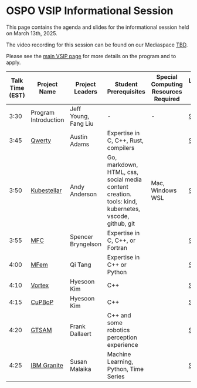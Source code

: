 # OSPO VSIP Informational Session

This page contains the agenda and slides for the informational session held on March 13th, 2025. 

The video recording for this session can be found on our Mediaspace [TBD]().

Please see the [main VSIP page](https://ospo.cc.gatech.edu/vsip-2025/) for more details on the program and to apply. 

| **Talk Time (EST)** | **Project Name**                                             | **Project Leaders**                 | **Student Prerequisites**                                    | **Special Computing Resources Required**                     | **Lightning Talk Slides** |
| ------------------- | ------------------------------------------------------------ | ----------------------------------- | ------------------------------------------------------------ | ------------------------------------------------------------ | ------------------------- |
| 3:30                | Program Introduction                                         | Jeff Young, Fang Liu                | -                                                            | -                                                            | [Slides]()                    |
| 3:45                | [Qwerty]( https://github.com/gt-tinker/qwerty)                                                          | Austin Adams                  |             Expertise in C, C++, Rust, compilers                                          |                                                               |               [Slides]()   
| 3:50                | [Kubestellar](https://kubestellar.io/infomercial) | Andy Anderson                       | Go, markdown, HTML, css, social media content creation. <br />tools: kind, kubernetes, vscode, github, git | Mac, Windows WSL                               | [Slides](https://github.com/gt-ospo/summer-internship-program/blob/a7b1b451bfb2a57894395ad6d66c4f956fccd7b6/2024/project_slides/ibm_kubestellar_anderson.pdf)                    |
| 3:55                | [MFC](https://github.com/MFlowCode)                                                          | Spencer Bryngelson                  |             Expertise in C, C++, or Fortran                                          |                                                               |               [Slides](https://gatech.box.com/s/392jtb8lx6ir97olp65n2wb9g9fh2ng5)
| 4:00                | [MFem](https://github.com/mfem/mfem/tree/tds-gs)                                                          | Qi Tang                  |             Expertise in C++ or Python                                          |                                                            |               [Slides]()      
| 4:10                | [Vortex](https://github.com/vortexgpgpu/vortex) | Hyesoon Kim                       | C++  |  | [Slides]()                    |
| 4:15                | [CuPBoP](https://github.com/cupbop/CuPBoP) | Hyesoon Kim                       | C++  |  | [Slides]()                    |
| 4:20                | [GTSAM](https://github.com/borglab/gtsam) | Frank Dallaert                       | C++ and some robotics perception experience |  | [Slides]()                    |
| 4:25                | [IBM Granite](https://www.ibm.com/granite/docs/use-cases/all-cookbooks/) | Susan Malaika                       | Machine Learning, Python, Time Series  |  | [Slides]()                    |
